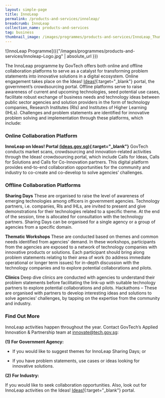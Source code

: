 ```yaml
---
layout: simple-page
title: InnoLeap
permalink: /products-and-services/innoleap/
breadcrumb: InnoLeap
collection_name: products-and-services
tag: business
thumbnail_image: /images/programmes/products-and-services/InnoLeap_Thumbnail.jpg
---
```


![InnoLeap Programme]({{"/images/programmes/products-and-services/Innoleap-Logo.jpg" | absolute_url }})

The InnoLeap programme by GovTech offers both online and offline collaboration platforms to serve as a catalyst for transforming problem statements into innovative solutions in a digital ecosystem. Online engagement takes place on the Ideas! [Ideas!](https://ideas.gov.sg){:target="_blank"} portal, the government’s crowdsourcing portal. Offline platforms serve to raise awareness of current and upcoming technologies, seed potential use cases, facilitate robust exchange of business needs and technology ideas between public sector agencies and solution providers in the form of technology companies, Research Institutes (RIs) and Institutes of Higher Learning (IHLs). Challenges and problem statements are identified for innovative problem solving and implementation through these platforms, which include:

### **Online Collaboration Platform** 

**InnoLeap on Ideas! Portal [(ideas.gov.sg)](https://ideas.gov.sg){:target="_blank"}**
GovTech conducts market scans, crowdsourcing and innovation-related activities through the Ideas! crowdsourcing portal, which include Calls for Ideas, Calls for Solutions and Calls for Co-Innovation partners. This digital platform provides end-to-end collaboration opportunities for the community and industry to co-create and co-develop to solve agencies’ challenges.

### **Offline Collaboration Platforms** 

**Sharing Days**
These are organised to raise the level of awareness of emerging technologies among officers in government agencies. Technology partners, i.e. companies, RIs and IHLs, are invited to present and give demonstrations for their technologies related to a specific theme. At the end of the session, time is allocated for consultation with the technology partners. Sharing Days can be organised for a single agency or a group of agencies from a specific domain.

**Thematic Workshops**
These are conducted based on themes and common needs identified from agencies' demand. In these workshops, participants from the agencies are exposed to a network of technology companies with innovative products or solutions. Each participant should bring along problem statements relating to their area of work (to address immediate operational or longer term issues) for in-depth discussion with the technology companies and to explore potential collaborations and pilots.

**Clinics**
Deep dive clinics are conducted with agencies to understand their problem statements before facilitating the link-up with suitable technology partners to explore potential collaborations and pilots.
Hackathons – These are organised with partners to develop interesting ideas and solutions to solve agencies’ challenges, by tapping on the expertise from the community and industry.
 
### **Find Out More**
InnoLeap activities happen throughout the year. Contact GovTech’s Applied Innovation & Partnership team at <innovate@tech.gov.sg>:

**(1) For Government Agency:** 

* If you would like to suggest themes for InnoLeap Sharing Days; or

* If you have problem statements, use cases or ideas looking for innovative solutions.

**(2) For Industry:**

If you would like to seek collaboration opportunities. Also, look out for InnoLeap activities on the Ideas! [Ideas!](https://ideas.gov.sg){:target="_blank"} portal.

<!--
**Contact Details**<br>
For more information and all other queries, please contact [innovate@tech.gov.sg](mailto:innovate@tech.gov.sg).-->
